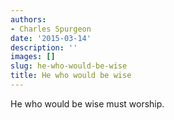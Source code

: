 ```yaml
---
authors:
- Charles Spurgeon
date: '2015-03-14'
description: ''
images: []
slug: he-who-would-be-wise
title: He who would be wise
---
```


He who would be wise must worship.